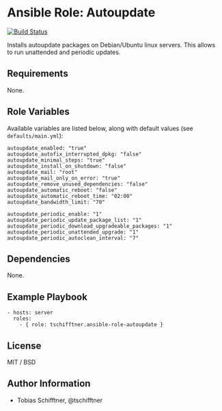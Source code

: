 # Ansible Role: Autoupdate

[![Build Status](https://travis-ci.org/tschifftner/ansible-role-autoupdate.svg)](https://travis-ci.org/tschifftner/ansible-role-autoupdate)

Installs autoupdate packages on Debian/Ubuntu linux servers. This allows to run unattended and periodic updates.

## Requirements

None.

## Role Variables

Available variables are listed below, along with default values (see `defaults/main.yml`):

    autoupdate_enabled: "true"
    autoupdate_autofix_interrupted_dpkg: "false"
    autoupdate_minimal_steps: "true"
    autoupdate_install_on_shutdown: "false"
    autoupdate_mail: "root"
    autoupdate_mail_only_on_error: "true"
    autoupdate_remove_unused_dependencies: "false"
    autoupdate_automatic_reboot: "false"
    autoupdate_automatic_reboot_time: "02:00"
    autoupdate_bandwidth_limit: "70"
    
    autoupdate_periodic_enable: "1"
    autoupdate_periodic_update_package_list: "1"
    autoupdate_periodic_download_upgradeable_packages: "1"
    autoupdate_periodic_unattended_upgrade: "1"
    autoupdate_periodic_autoclean_interval: "7"


## Dependencies

None.

## Example Playbook

    - hosts: server
      roles:
        - { role: tschifftner.ansible-role-autoupdate }

## License

MIT / BSD

## Author Information

 - Tobias Schifftner, @tschifftner